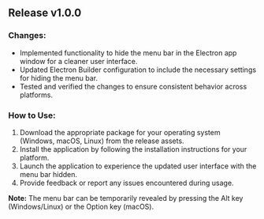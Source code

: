 ## Release v1.0.0

### Changes:

- Implemented functionality to hide the menu bar in the Electron app window for a cleaner user interface.
- Updated Electron Builder configuration to include the necessary settings for hiding the menu bar.
- Tested and verified the changes to ensure consistent behavior across platforms.

### How to Use:

1. Download the appropriate package for your operating system (Windows, macOS, Linux) from the release assets.
2. Install the application by following the installation instructions for your platform.
3. Launch the application to experience the updated user interface with the menu bar hidden.
4. Provide feedback or report any issues encountered during usage.

**Note:** The menu bar can be temporarily revealed by pressing the Alt key (Windows/Linux) or the Option key (macOS).
